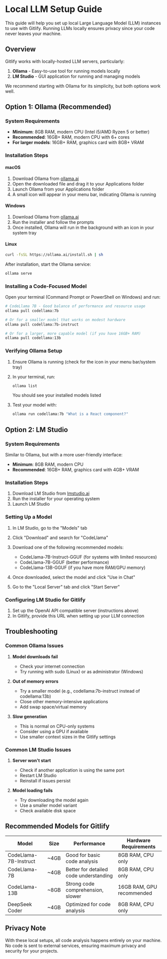 # Local LLM Setup Guide

This guide will help you set up local Large Language Model (LLM) instances to use with Gitlify. Running LLMs locally ensures privacy since your code never leaves your machine.

## Overview

Gitlify works with locally-hosted LLM servers, particularly:

1. **Ollama** - Easy-to-use tool for running models locally
2. **LM Studio** - GUI application for running and managing models

We recommend starting with Ollama for its simplicity, but both options work well.

## Option 1: Ollama (Recommended)

### System Requirements

- **Minimum**: 8GB RAM, modern CPU (Intel i5/AMD Ryzen 5 or better)
- **Recommended**: 16GB+ RAM, modern CPU with 6+ cores
- **For larger models**: 16GB+ RAM, graphics card with 8GB+ VRAM

### Installation Steps

#### macOS

1. Download Ollama from [ollama.ai](https://ollama.ai)
2. Open the downloaded file and drag it to your Applications folder
3. Launch Ollama from your Applications folder
4. A small icon will appear in your menu bar, indicating Ollama is running

#### Windows

1. Download Ollama from [ollama.ai](https://ollama.ai)
2. Run the installer and follow the prompts
3. Once installed, Ollama will run in the background with an icon in your system tray

#### Linux

```bash
curl -fsSL https://ollama.ai/install.sh | sh
```

After installation, start the Ollama service:

```bash
ollama serve
```

### Installing a Code-Focused Model

Open your terminal (Command Prompt or PowerShell on Windows) and run:

```bash
# CodeLlama 7B - Good balance of performance and resource usage
ollama pull codellama:7b

# Or for a smaller model that works on modest hardware
ollama pull codellama:7b-instruct

# Or for a larger, more capable model (if you have 16GB+ RAM)
ollama pull codellama:13b
```

### Verifying Ollama Setup

1. Ensure Ollama is running (check for the icon in your menu bar/system tray)
2. In your terminal, run:

   ```bash
   ollama list
   ```

   You should see your installed models listed

3. Test your model with:
   ```bash
   ollama run codellama:7b "What is a React component?"
   ```

## Option 2: LM Studio

### System Requirements

Similar to Ollama, but with a more user-friendly interface:

- **Minimum**: 8GB RAM, modern CPU
- **Recommended**: 16GB+ RAM, graphics card with 4GB+ VRAM

### Installation Steps

1. Download LM Studio from [lmstudio.ai](https://lmstudio.ai)
2. Run the installer for your operating system
3. Launch LM Studio

### Setting Up a Model

1. In LM Studio, go to the "Models" tab
2. Click "Download" and search for "CodeLlama"
3. Download one of the following recommended models:

   - CodeLlama-7B-Instruct-GGUF (for systems with limited resources)
   - CodeLlama-7B-GGUF (better performance)
   - CodeLlama-13B-GGUF (if you have more RAM/GPU memory)

4. Once downloaded, select the model and click "Use in Chat"
5. Go to the "Local Server" tab and click "Start Server"

### Configuring LM Studio for Gitlify

1. Set up the OpenAI API compatible server (instructions above)
2. In Gitlify, provide this URL when setting up your LLM connection

## Troubleshooting

### Common Ollama Issues

1. **Model downloads fail**

   - Check your internet connection
   - Try running with sudo (Linux) or as administrator (Windows)

2. **Out of memory errors**

   - Try a smaller model (e.g., codellama:7b-instruct instead of codellama:13b)
   - Close other memory-intensive applications
   - Add swap space/virtual memory

3. **Slow generation**
   - This is normal on CPU-only systems
   - Consider using a GPU if available
   - Use smaller context sizes in the Gitlify settings

### Common LM Studio Issues

1. **Server won't start**

   - Check if another application is using the same port
   - Restart LM Studio
   - Reinstall if issues persist

2. **Model loading fails**
   - Try downloading the model again
   - Use a smaller model variant
   - Check available disk space

## Recommended Models for Gitlify

| Model                 | Size | Performance                            | Hardware Requirements     |
| --------------------- | ---- | -------------------------------------- | ------------------------- |
| CodeLlama-7B-Instruct | ~4GB | Good for basic code analysis           | 8GB RAM, CPU only         |
| CodeLlama-7B          | ~4GB | Better for detailed code understanding | 8GB RAM, CPU only         |
| CodeLlama-13B         | ~8GB | Strong code comprehension, slower      | 16GB RAM, GPU recommended |
| DeepSeek Coder        | ~4GB | Optimized for code analysis            | 8GB RAM, CPU only         |

## Privacy Note

With these local setups, all code analysis happens entirely on your machine. No code is sent to external services, ensuring maximum privacy and security for your projects.
